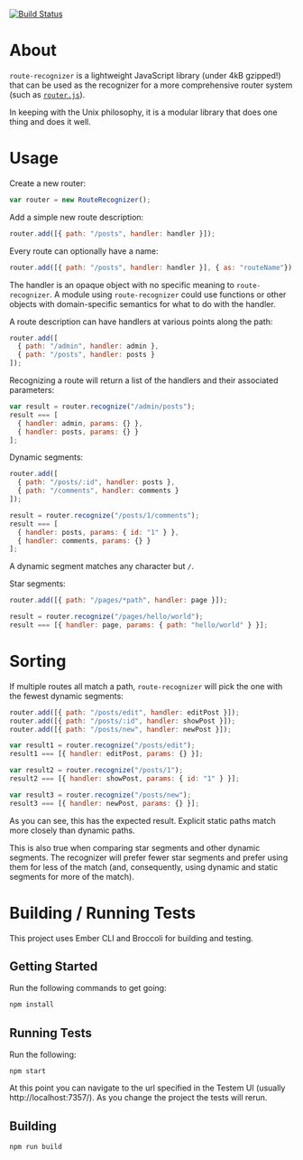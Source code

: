 [![Build Status](https://travis-ci.org/tildeio/route-recognizer.svg)](https://travis-ci.org/tildeio/route-recognizer)

# About
`route-recognizer` is a lightweight JavaScript library (under 4kB gzipped!) that
can be used as the recognizer for a more comprehensive router system
(such as [`router.js`](https://github.com/tildeio/router.js)).

In keeping with the Unix philosophy, it is a modular library that does one
thing and does it well.

# Usage

Create a new router:

```javascript
var router = new RouteRecognizer();
```

Add a simple new route description:

```javascript
router.add([{ path: "/posts", handler: handler }]);
```

Every route can optionally have a name:
```javascript
router.add([{ path: "/posts", handler: handler }], { as: "routeName"});
```

The handler is an opaque object with no specific meaning to
`route-recognizer`. A module using `route-recognizer` could
use functions or other objects with domain-specific semantics
for what to do with the handler.

A route description can have handlers at various points along
the path:

```javascript
router.add([
  { path: "/admin", handler: admin },
  { path: "/posts", handler: posts }
]);
```

Recognizing a route will return a list of the handlers and
their associated parameters:

```javascript
var result = router.recognize("/admin/posts");
result === [
  { handler: admin, params: {} },
  { handler: posts, params: {} }
];
```

Dynamic segments:

```javascript
router.add([
  { path: "/posts/:id", handler: posts },
  { path: "/comments", handler: comments }
]);

result = router.recognize("/posts/1/comments");
result === [
  { handler: posts, params: { id: "1" } },
  { handler: comments, params: {} }
];
```

A dynamic segment matches any character but `/`.

Star segments:

```javascript
router.add([{ path: "/pages/*path", handler: page }]);

result = router.recognize("/pages/hello/world");
result === [{ handler: page, params: { path: "hello/world" } }];
```

# Sorting

If multiple routes all match a path, `route-recognizer`
will pick the one with the fewest dynamic segments:

```javascript
router.add([{ path: "/posts/edit", handler: editPost }]);
router.add([{ path: "/posts/:id", handler: showPost }]);
router.add([{ path: "/posts/new", handler: newPost }]);

var result1 = router.recognize("/posts/edit");
result1 === [{ handler: editPost, params: {} }];

var result2 = router.recognize("/posts/1");
result2 === [{ handler: showPost, params: { id: "1" } }];

var result3 = router.recognize("/posts/new");
result3 === [{ handler: newPost, params: {} }];
```

As you can see, this has the expected result. Explicit
static paths match more closely than dynamic paths.

This is also true when comparing star segments and other
dynamic segments. The recognizer will prefer fewer star
segments and prefer using them for less of the match (and,
consequently, using dynamic and static segments for more
of the match).

# Building / Running Tests

This project uses Ember CLI and Broccoli for building and testing.

## Getting Started

Run the following commands to get going:

```bash
npm install
```

## Running Tests

Run the following:

```
npm start
```

At this point you can navigate to the url specified in the Testem UI (usually
http://localhost:7357/). As you change the project the tests will rerun.

## Building

```
npm run build
```
